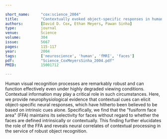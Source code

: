 ```yaml
---
    
short_name:     "cox:science_2004"
title:          "Contextually evoked object-specific responses in human visual cortex"
authors:        [David D. Cox, Ethan Meyers, Pawan Sinha]
type:           journal
venue:          Science
volume:         304
issue:          5667
pages:          115-117
year:           2004
tags:           ['neuroscience', 'human', 'fMRI', 'faces']
pdf:            "Science_CoxMeyersSinha_2004.pdf"
PMID:           15001712

---
```


Human visual recognition processes are remarkably robust and can function effectively even under highly degraded viewing conditions. Contextual information may play a critical role in such circumstances. Here, we provide neurophysiological evidence that contextual cues can elicit object-specific neural responses, which have hitherto been believed to be based on intrinsic cues alone. Specifically, we find that the "fusiform face area" (FFA) maintains its selectivity for faces without regard to whether the faces are defined intrinsically or contextually. This finding further elucidates the role of the FFA and reveals neural correlates of contextual processing in the service of robust object recognition.
